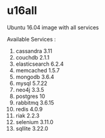 # u16all
Ubuntu 16.04 image with all services

Available Services :

1. cassandra 3.11
2. couchdb 2.1.1
3. elasticsearch 6.2.4
4. memcached 1.5.7
5. mongodb 3.6.4
6. mysql 5.7.22
7. neo4j 3.3.5
8. postgres 10
9. rabbitmq 3.6.15
10. redis 4.0.9
12. riak 2.2.3
13. selenium 3.11.0
14. sqllite 3.22.0
